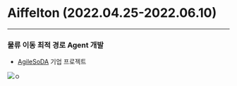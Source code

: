 # Aiffelton (2022.04.25-2022.06.10)
---

### 물류 이동 최적 경로 Agent 개발

- [AgileSoDA](http://www.agilesoda.com/) 기업 프로젝트
 
 ![ㅇ](http://www.agilesoda.com/theme/basic/img/sub/company/company_agilesoda__icon.svg)
 
 


